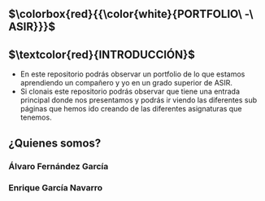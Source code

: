## **$\colorbox{red}{{\color{white}{PORTFOLIO\ -\ ASIR}}}$**

## **$\textcolor{red}{INTRODUCCIÓN}$** 
* En este repositorio podrás observar un portfolio de lo que estamos aprendiendo un compañero y yo en un grado superior de ASIR.
* Si clonais este repositorio podrás observar que tiene una entrada principal donde nos presentamos y podrás ir viendo las diferentes sub páginas que hemos ido creando de las diferentes asignaturas que tenemos.

## ¿Quienes somos?

### Álvaro Fernández García

### Enrique García Navarro
